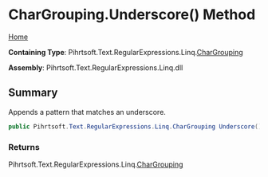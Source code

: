 # CharGrouping\.Underscore\(\) Method

[Home](../../../../../../README.md)

**Containing Type**: Pihrtsoft\.Text\.RegularExpressions\.Linq\.[CharGrouping](../README.md)

**Assembly**: Pihrtsoft\.Text\.RegularExpressions\.Linq\.dll

## Summary

Appends a pattern that matches an underscore\.

```csharp
public Pihrtsoft.Text.RegularExpressions.Linq.CharGrouping Underscore()
```

### Returns

Pihrtsoft\.Text\.RegularExpressions\.Linq\.[CharGrouping](../README.md)

